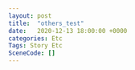 ```yaml
---
layout: post
title:  "others_test"
date:   2020-12-13 18:00:00 +0000
categories: Etc
Tags: Story Etc
SceneCode: []
---
```

